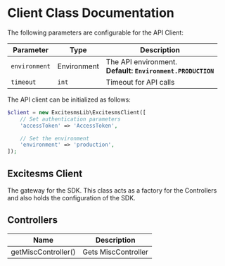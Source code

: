 
# Client Class Documentation

The following parameters are configurable for the API Client:

| Parameter | Type | Description |
|  --- | --- | --- |
| `environment` | Environment | The API environment. <br> **Default: `Environment.PRODUCTION`** |
| `timeout` | `int` | Timeout for API calls |

The API client can be initialized as follows:

```php
$client = new ExcitesmsLib\ExcitesmsClient([
    // Set authentication parameters
    'accessToken' => 'AccessToken',

    // Set the environment
    'environment' => 'production',
]);
```

## Excitesms Client

The gateway for the SDK. This class acts as a factory for the Controllers and also holds the configuration of the SDK.

## Controllers

| Name | Description |
|  --- | --- |
| getMiscController() | Gets MiscController |

